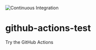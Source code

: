 ![Continuous Integration](https://github.com/yoheikikuta/github-actions-test/workflows/Continuous%20Integration/badge.svg)

# github-actions-test
Try the GitHub Actions
